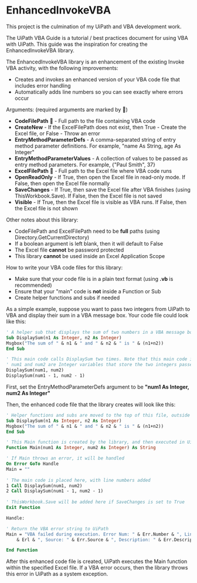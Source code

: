 # EnhancedInvokeVBA
This project is the culmination of my UiPath and VBA development work.

The UiPath VBA Guide is a tutorial / best practices document for using VBA with UiPath. This guide was the inspiration for creating the EnhancedInvokeVBA library.

The EnhancedInvokeVBA library is an enhancement of the existing Invoke VBA activity, with the following improvements:
- Creates and invokes an enhanced version of your VBA code file that includes error handling
- Automatically adds line numbers so you can see exactly where errors occur

Arguments: (required arguments are marked by :triangular_flag_on_post:)
- **CodeFilePath** :triangular_flag_on_post: - Full path to the file containing VBA code
- **CreateNew** - If the ExcelFilePath does not exist, then True - Create the Excel file, or False - Throw an error
- **EntryMethodParameterDefs** - A comma-separated string of entry method parameter definitions. For example, "name As String, age As Integer"
- **EntryMethodParameterValues** - A collection of values to be passed as entry method parameters. For example, {"Paul Smith", 37}
- **ExcelFilePath** :triangular_flag_on_post: - Full path to the Excel file where VBA code runs
- **OpenReadOnly** - If True, then open the Excel file in read-only mode. If False, then open the Excel file normally
- **SaveChanges** - If True, then save the Excel file after VBA finishes (using ThisWorkbook.Save). If False, then the Excel file is not saved
- **Visible** - If True, then the Excel file is visible as VBA runs. If False, then the Excel file is not shown

Other notes about this library:
- CodeFilePath and ExcelFilePath need to be **full** paths (using Directory.GetCurrentDirectory)
- If a boolean argument is left blank, then it will default to False
- The Excel file **cannot** be password protected
- This library **cannot** be used inside an Excel Application Scope

How to write your VBA code files for this library:
- Make sure that your code file is in a plain text format (using **.vb** is recommended)
- Ensure that your "main" code is **not** inside a Function or Sub
- Create helper functions and subs if needed

As a simple example, suppose you want to pass two integers from UiPath to VBA and display their sum in a VBA message box. Your code file could look like this:

```vb
' A helper sub that displays the sum of two numbers in a VBA message box
Sub DisplaySum(n1 As Integer, n2 As Integer)
Msgbox("The sum of " & n1 & " and " & n2 & " is " & (n1+n2))
End Sub

' This main code calls DisplaySum two times. Note that this main code is not inside a Function or Sub
' num1 and num2 are Integer variables that store the two integers passed from UiPath
DisplaySum(num1, num2)
DisplaySum(num1 - 1, num2 - 1)
```

First, set the EntryMethodParameterDefs argument to be **"num1 As Integer, num2 As Integer"**

Then, the enhanced code file that the library creates will look like this:

```vb
' Helper functions and subs are moved to the top of this file, outside the Main function
Sub DisplaySum(n1 As Integer, n2 As Integer)
Msgbox("The sum of " & n1 & " and " & n2 & " is " & (n1+n2))
End Sub

' This Main function is created by the library, and then executed in UiPath
Function Main(num1 As Integer, num2 As Integer) As String

' If Main throws an error, it will be handled
On Error GoTo Handle
Main = ""
    
' The main code is placed here, with line numbers added
1 Call DisplaySum(num1, num2)
2 Call DisplaySum(num1 - 1, num2 - 1)
    
' ThisWorkbook.Save will be added here if SaveChanges is set to True
Exit Function

Handle:

' Return the VBA error string to UiPath
Main = "VBA failed during execution. Error Num: " & Err.Number & ", Line Num: " _
    & Erl & ", Source: " & Err.Source & ", Description: " & Err.Description

End Function
```

After this enhanced code file is created, UiPath executes the Main function within the specified Excel file. If a VBA error occurs, then the library throws this error in UiPath as a system exception.
